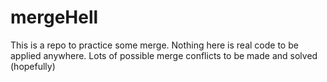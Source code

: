 # mergeHell
This is a repo to practice some merge. Nothing here is real code to be applied anywhere. Lots of possible merge conflicts to be made and solved (hopefully)
